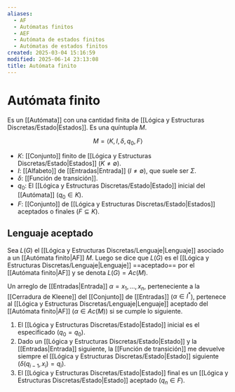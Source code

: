 ```yaml
---
aliases:
  - AF
  - Autómatas finitos
  - AEF
  - Autómata de estados finitos
  - Autómatas de estados finitos
created: 2025-03-04 15:16:59
modified: 2025-06-14 23:13:08
title: Autómata finito
---
```


# Autómata finito

Es un [[Autómata]] con una cantidad finita de [[Lógica y Estructuras Discretas/Estado|Estados]]. Es una quíntupla $M$.

$$
M = \left< K, I, \delta, q_0, F \right>
$$

- $K$: [[Conjunto]] finito de [[Lógica y Estructuras Discretas/Estado|Estados]] ($K \neq \emptyset$).
- $I$: [[Alfabeto]] de [[Entradas|Entrada]] ($I \neq \emptyset$), que suele ser $\Sigma$.
- $\delta$: [[Función de transición]].
- $q_0$: El [[Lógica y Estructuras Discretas/Estado|Estado]] inicial del [[Autómata]] ($q_0 \in K$).
- $F$: [[Conjunto]] de [[Lógica y Estructuras Discretas/Estado|Estados]] aceptados o finales ($F \subseteq K$).

## Lenguaje aceptado

Sea $L(G)$ el [[Lógica y Estructuras Discretas/Lenguaje|Lenguaje]] asociado a un [[Autómata finito|AF]] $M$. Luego se dice que $L(G)$ es el [[Lógica y Estructuras Discretas/Lenguaje|Lenguaje]] ==aceptado== por el [[Autómata finito|AF]] y se denota $L(G) = Ac(M)$.

Un arreglo de [[Entradas|Entrada]] $\alpha = x_1, \dots, x_n$, perteneciente a la [[Cerradura de Kleene]] del [[Conjunto]] de [[Entradas]] ($\alpha \in I^*$), pertenece al [[Lógica y Estructuras Discretas/Lenguaje|Lenguaje]] aceptado del [[Autómata finito|AF]] ($\alpha \in Ac(M)$) si se cumple lo siguiente.

1. El [[Lógica y Estructuras Discretas/Estado|Estado]] inicial es el especificado ($q_0 = q_0$).
2. Dado un [[Lógica y Estructuras Discretas/Estado|Estado]] y la [[Entradas|Entrada]] siguiente, la [[Función de transición]] me devuelve siempre el [[Lógica y Estructuras Discretas/Estado|Estado]] siguiente ($\delta (q_{i - 1}, x_i) = q_i$).
3. El [[Lógica y Estructuras Discretas/Estado|Estado]] final es un [[Lógica y Estructuras Discretas/Estado|Estado]] aceptado ($q_n \in F$).
